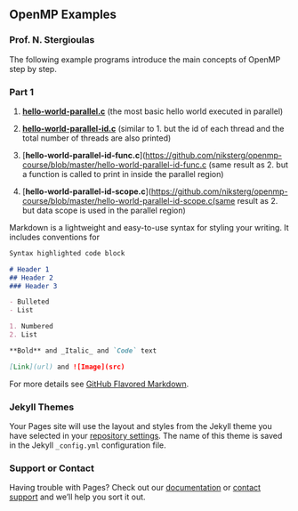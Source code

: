 ## OpenMP Examples
### Prof. N. Stergioulas


The following example programs introduce the main concepts of OpenMP step by step.

### Part 1

1. [**hello-world-parallel.c**](https://github.com/niksterg/openmp-course/blob/master/hello-world-parallel.c)  (the most basic hello world executed in parallel)

2. [**hello-world-parallel-id.c**](https://github.com/niksterg/openmp-course/blob/master/hello-world-parallel-id.c) (similar to 1. but the id of each thread and the total number of threads are also printed)

3. [**hello-world-parallel-id-func.c**](https://github.com/niksterg/openmp-course/blob/master/hello-world-parallel-id-func.c (same result as 2. but a function is called to print in inside the parallel region)

4. [**hello-world-parallel-id-scope.c**](https://github.com/niksterg/openmp-course/blob/master/hello-world-parallel-id-scope.c(same result as 2. but data scope is used in the parallel region)

Markdown is a lightweight and easy-to-use syntax for styling your writing. It includes conventions for

```markdown
Syntax highlighted code block

# Header 1
## Header 2
### Header 3

- Bulleted
- List

1. Numbered
2. List

**Bold** and _Italic_ and `Code` text

[Link](url) and ![Image](src)
```

For more details see [GitHub Flavored Markdown](https://guides.github.com/features/mastering-markdown/).

### Jekyll Themes

Your Pages site will use the layout and styles from the Jekyll theme you have selected in your [repository settings](https://github.com/niksterg/openmp-course/settings). The name of this theme is saved in the Jekyll `_config.yml` configuration file.

### Support or Contact

Having trouble with Pages? Check out our [documentation](https://help.github.com/categories/github-pages-basics/) or [contact support](https://github.com/contact) and we’ll help you sort it out.
